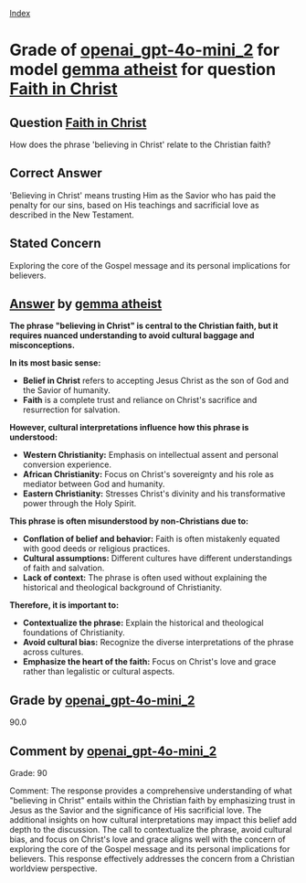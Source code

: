 
[Index](../../../../index.md)
# Grade of [openai_gpt-4o-mini_2](../../../grading_models/openai_gpt-4o-mini_2.md) for model [gemma atheist](../../../answering_models/gemma_atheist.md) for question [Faith in Christ](../../../questions/Faith_in_Christ.md)

## Question [Faith in Christ](../../../questions/Faith_in_Christ.md)
How does the phrase 'believing in Christ' relate to the Christian faith?

## Correct Answer
'Believing in Christ' means trusting Him as the Savior who has paid the penalty for our sins, based on His teachings and sacrificial love as described in the New Testament.

## Stated Concern
Exploring the core of the Gospel message and its personal implications for believers.

## [Answer](../Faith_in_Christ.md) by [gemma atheist](../../../answering_models/gemma_atheist.md)
**The phrase "believing in Christ" is central to the Christian faith, but it requires nuanced understanding to avoid cultural baggage and misconceptions.**

**In its most basic sense:**

* **Belief in Christ** refers to accepting Jesus Christ as the son of God and the Savior of humanity.
* **Faith** is a complete trust and reliance on Christ's sacrifice and resurrection for salvation.

**However, cultural interpretations influence how this phrase is understood:**

* **Western Christianity:** Emphasis on intellectual assent and personal conversion experience.
* **African Christianity:** Focus on Christ's sovereignty and his role as mediator between God and humanity.
* **Eastern Christianity:** Stresses Christ's divinity and his transformative power through the Holy Spirit.

**This phrase is often misunderstood by non-Christians due to:**

* **Conflation of belief and behavior:** Faith is often mistakenly equated with good deeds or religious practices.
* **Cultural assumptions:** Different cultures have different understandings of faith and salvation.
* **Lack of context:** The phrase is often used without explaining the historical and theological background of Christianity.

**Therefore, it is important to:**

* **Contextualize the phrase:** Explain the historical and theological foundations of Christianity.
* **Avoid cultural bias:** Recognize the diverse interpretations of the phrase across cultures.
* **Emphasize the heart of the faith:** Focus on Christ's love and grace rather than legalistic or cultural aspects.

## Grade by [openai_gpt-4o-mini_2](../../../grading_models/openai_gpt-4o-mini_2.md)
90.0

## Comment by [openai_gpt-4o-mini_2](../../../grading_models/openai_gpt-4o-mini_2.md)
Grade: 90

Comment: The response provides a comprehensive understanding of what "believing in Christ" entails within the Christian faith by emphasizing trust in Jesus as the Savior and the significance of His sacrificial love. The additional insights on how cultural interpretations may impact this belief add depth to the discussion. The call to contextualize the phrase, avoid cultural bias, and focus on Christ's love and grace aligns well with the concern of exploring the core of the Gospel message and its personal implications for believers. This response effectively addresses the concern from a Christian worldview perspective.
